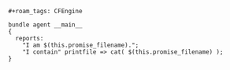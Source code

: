 ```{=org}
#+roam_tags: CFEngine
```
``` {.cfengine3 tangle="printfile.cf"}
bundle agent __main__
{
  reports:
    "I am $(this.promise_filename).";
    "I contain" printfile => cat( $(this.promise_filename) );
}
```
